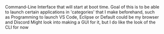 Command-Line Interface that will start at boot time.
Goal of this is to be able to launch certain applications in 'categories' that I make beforehand, such as Programming to launch VS Code, Eclipse or Default could be my browser and Discord
Might look into making a GUI for it, but I do like the look of the CLI for now
